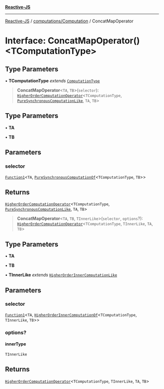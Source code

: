 [**Reactive-JS**](../../../README.md)

***

[Reactive-JS](../../../README.md) / [computations/Computation](../README.md) / ConcatMapOperator

# Interface: ConcatMapOperator()\<TComputationType\>

## Type Parameters

• **TComputationType** *extends* [`ComputationType`](../../type-aliases/ComputationType.md)

> **ConcatMapOperator**\<`TA`, `TB`\>(`selector`): [`HigherOrderComputationOperator`](../../type-aliases/HigherOrderComputationOperator.md)\<`TComputationType`, [`PureSynchronousComputationLike`](../../interfaces/PureSynchronousComputationLike.md), `TA`, `TB`\>

## Type Parameters

• **TA**

• **TB**

## Parameters

### selector

[`Function1`](../../../functions/type-aliases/Function1.md)\<`TA`, [`PureSynchronousComputationOf`](../../type-aliases/PureSynchronousComputationOf.md)\<`TComputationType`, `TB`\>\>

## Returns

[`HigherOrderComputationOperator`](../../type-aliases/HigherOrderComputationOperator.md)\<`TComputationType`, [`PureSynchronousComputationLike`](../../interfaces/PureSynchronousComputationLike.md), `TA`, `TB`\>

> **ConcatMapOperator**\<`TA`, `TB`, `TInnerLike`\>(`selector`, `options`?): [`HigherOrderComputationOperator`](../../type-aliases/HigherOrderComputationOperator.md)\<`TComputationType`, `TInnerLike`, `TA`, `TB`\>

## Type Parameters

• **TA**

• **TB**

• **TInnerLike** *extends* [`HigherOrderInnerComputationLike`](../../type-aliases/HigherOrderInnerComputationLike.md)

## Parameters

### selector

[`Function1`](../../../functions/type-aliases/Function1.md)\<`TA`, [`HigherOrderInnerComputationOf`](../../type-aliases/HigherOrderInnerComputationOf.md)\<`TComputationType`, `TInnerLike`, `TB`\>\>

### options?

#### innerType

`TInnerLike`

## Returns

[`HigherOrderComputationOperator`](../../type-aliases/HigherOrderComputationOperator.md)\<`TComputationType`, `TInnerLike`, `TA`, `TB`\>

